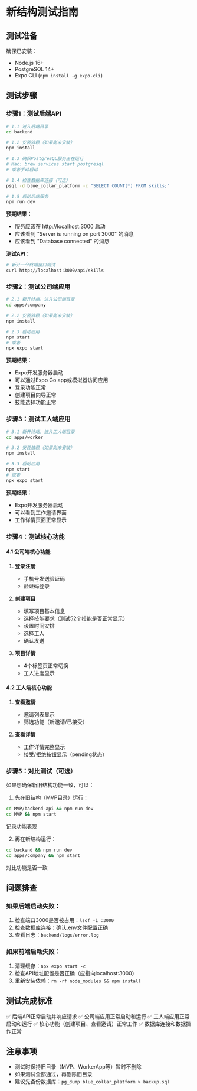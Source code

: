 # 新结构测试指南

## 测试准备
确保已安装：
- Node.js 16+
- PostgreSQL 14+
- Expo CLI (`npm install -g expo-cli`)

## 测试步骤

### 步骤1：测试后端API
```bash
# 1.1 进入后端目录
cd backend

# 1.2 安装依赖（如果尚未安装）
npm install

# 1.3 确保PostgreSQL服务正在运行
# Mac: brew services start postgresql
# 或者手动启动

# 1.4 检查数据库连接（可选）
psql -d blue_collar_platform -c "SELECT COUNT(*) FROM skills;"

# 1.5 启动后端服务
npm run dev
```

**预期结果：**
- 服务应该在 http://localhost:3000 启动
- 应该看到 "Server is running on port 3000" 的消息
- 应该看到 "Database connected" 的消息

**测试API：**
```bash
# 新开一个终端窗口测试
curl http://localhost:3000/api/skills
```

### 步骤2：测试公司端应用
```bash
# 2.1 新开终端，进入公司端目录
cd apps/company

# 2.2 安装依赖（如果尚未安装）
npm install

# 2.3 启动应用
npm start
# 或者
npx expo start
```

**预期结果：**
- Expo开发服务器启动
- 可以通过Expo Go app或模拟器访问应用
- 登录功能正常
- 创建项目向导正常
- 技能选择功能正常

### 步骤3：测试工人端应用
```bash
# 3.1 新开终端，进入工人端目录
cd apps/worker

# 3.2 安装依赖（如果尚未安装）
npm install

# 3.3 启动应用
npm start
# 或者
npx expo start
```

**预期结果：**
- Expo开发服务器启动
- 可以看到工作邀请界面
- 工作详情页面正常显示

### 步骤4：测试核心功能

#### 4.1 公司端核心功能
1. **登录注册**
   - 手机号发送验证码
   - 验证码登录

2. **创建项目**
   - 填写项目基本信息
   - 选择技能要求（测试52个技能是否正常显示）
   - 设置时间安排
   - 选择工人
   - 确认发送

3. **项目详情**
   - 4个标签页正常切换
   - 工人进度显示

#### 4.2 工人端核心功能
1. **查看邀请**
   - 邀请列表显示
   - 筛选功能（新邀请/已接受）

2. **查看详情**
   - 工作详情完整显示
   - 接受/拒绝按钮显示（pending状态）

### 步骤5：对比测试（可选）
如果想确保新旧结构功能一致，可以：

1. 先在旧结构（MVP目录）运行：
```bash
cd MVP/backend-api && npm run dev
cd MVP && npm start
```
记录功能表现

2. 再在新结构运行：
```bash
cd backend && npm run dev
cd apps/company && npm start
```
对比功能是否一致

## 问题排查

### 如果后端启动失败：
1. 检查端口3000是否被占用：`lsof -i :3000`
2. 检查数据库连接：确认.env文件配置正确
3. 查看日志：`backend/logs/error.log`

### 如果前端启动失败：
1. 清理缓存：`npx expo start -c`
2. 检查API地址配置是否正确（应指向localhost:3000）
3. 重新安装依赖：`rm -rf node_modules && npm install`

## 测试完成标准
✅ 后端API正常启动并响应请求
✅ 公司端应用正常启动和运行
✅ 工人端应用正常启动和运行
✅ 核心功能（创建项目、查看邀请）正常工作
✅ 数据库连接和数据操作正常

## 注意事项
- 测试时保持旧目录（MVP、WorkerApp等）暂时不删除
- 如果测试全部通过，再删除旧目录
- 建议先备份数据库：`pg_dump blue_collar_platform > backup.sql`